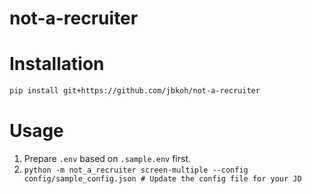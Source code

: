 # not-a-recruiter


# Installation
```bash
pip install git+https://github.com/jbkoh/not-a-recruiter
```

# Usage

1. Prepare `.env` based on `.sample.env` first.
2. `python -m not_a_recruiter screen-multiple --config config/sample_config.json # Update the config file for your JD`
